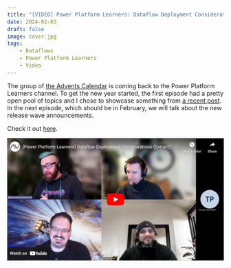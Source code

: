 ```yaml
---
title: "[VIDEO] Power Platform Learners: Dataflow Deployment Considerations"
date: 2024-02-03
draft: false
image: cover.jpg
tags: 
    - Dataflows
    - Power Platform Learners
    - Video
---
```


The group of [the Advents Calendar](/post/adventscalendar2023/) is coming back to the Power Platform Learners channel. To get the new year started, the first episode had a pretty open pool of topics and I chose to showcase something from [a recent post](/post/dataflows/deployment/). In the next episode, which should be in February, we will talk about the new release wave announcements.

Check it out [here](https://youtu.be/3cDlfMaQV0Y).

[![](video.jpg)](https://youtu.be/3cDlfMaQV0Y)